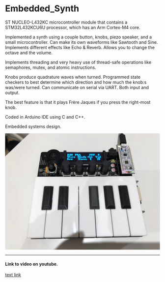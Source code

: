 # Embedded_Synth

ST NUCLEO-L432KC microcontroller module that contains a STM32L432KCU6U processor, which has an Arm Cortex-M4 core.

Implemented a synth using a couple button, knobs, piezo speaker, and a small microcontroller. 
Can make its own waveforms like Sawtooth and Sine.
Implements different effects like Echo & Reverb. Allows you to change the octave and the volume. 

Implements threading and very heavy use of thread-safe operations like semaphores, mutex, and atomic instructions.

Knobs produce quadrature waves when turned. Programmed state checkers to best determine which direction and how much the knob:s was/were turned.
Can communicate on serial via UART. Both input and output.

The best feature is that it plays Frère Jaques if you press the right-most knob.

Coded in Arduino IDE using C and C++.

Embedded systems design.

![The board](https://github.com/LudwigAJ/Embedded_PianoInstrument/blob/main/Board.jpeg)

***
#### Link to video on youtube.
[text link](https://youtu.be/RKrCgc2Ukok)

